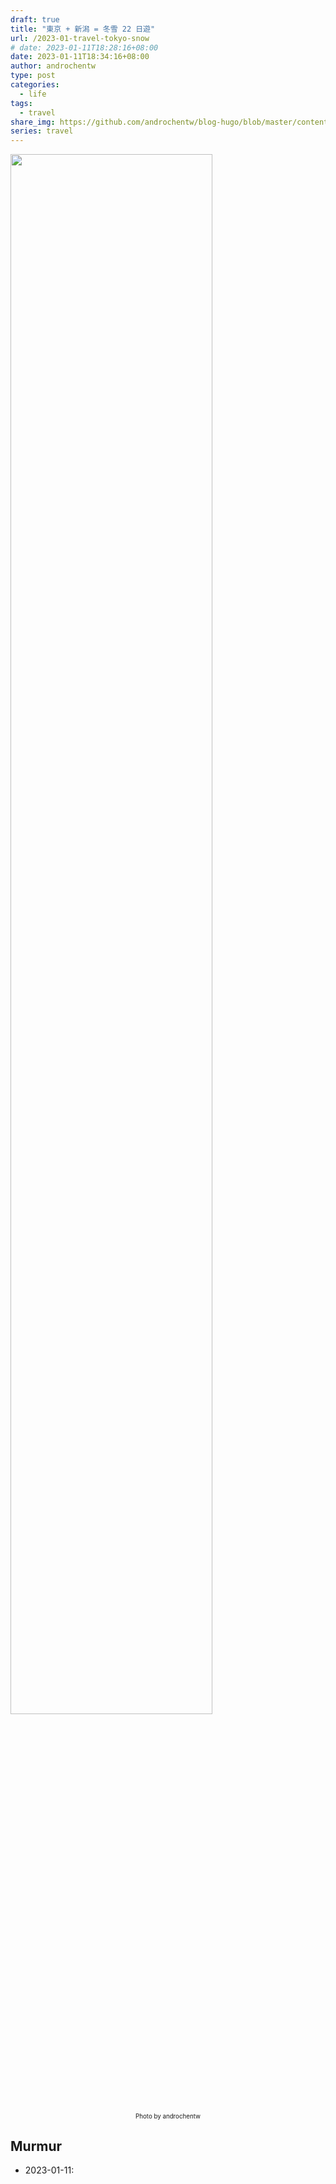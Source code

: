 ```yaml
---
draft: true
title: "東京 + 新潟 = 冬雪 22 日遊"
url: /2023-01-travel-tokyo-snow
# date: 2023-01-11T18:28:16+08:00
date: 2023-01-11T18:34:16+08:00
author: androchentw
type: post
categories:
  - life
tags: 
  - travel
share_img: https://github.com/androchentw/blog-hugo/blob/master/content/life/travel/2019-01-30-Ishiuchi-Maruyama.png?raw=true
series: travel
---
```


<img style="width:80%;" src="https://github.com/androchentw/blog-hugo/blob/master/content/life/travel/2019-01-30-Ishiuchi-Maruyama.png?raw=true">
<p align="center"><sub><sup>
  Photo by androchentw
</sup></sub></p>

<!--more-->

## Murmur

* 2023-01-11:
